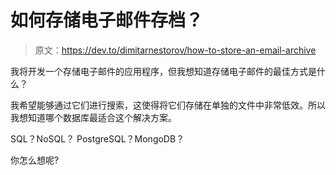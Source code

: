 # 如何存储电子邮件存档？

> 原文：<https://dev.to/dimitarnestorov/how-to-store-an-email-archive>

我将开发一个存储电子邮件的应用程序，但我想知道存储电子邮件的最佳方式是什么？

我希望能够通过它们进行搜索，这使得将它们存储在单独的文件中非常低效。所以我想知道哪个数据库最适合这个解决方案。

SQL？NoSQL？
PostgreSQL？MongoDB？

你怎么想呢?